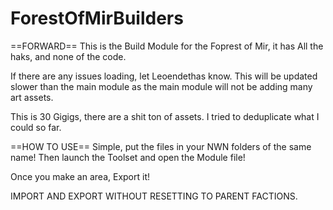 # ForestOfMirBuilders

==FORWARD==
This is the Build Module for the Foprest of Mir, it has All the haks, and none of the code. 

If there are any issues loading, let Leoendethas know. This will be updated slower than the main module as the main module will not be adding many art assets. 

This is 30 Gigigs, there are a shit ton of assets. I tried to deduplicate what I could so far.

==HOW TO USE==
Simple, put the files in your NWN folders of the same name! Then launch the Toolset and open the Module file!

Once you make an area, Export it!

IMPORT AND EXPORT WITHOUT RESETTING TO PARENT FACTIONS.
